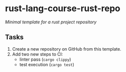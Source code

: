 # rust-lang-course-rust-repo
_Minimal template for a rust project repository_

## Tasks

1. Create a new repository on GitHub from this template.
2. Add two new steps to CI:
   - linter pass (`cargo clippy`)
   - test execution (`cargo test`)
